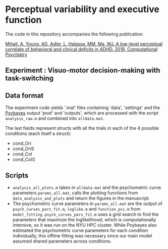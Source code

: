 # Perceptual variability and executive function
 The code in this repository accompanies the following publication: 
 
 [Mihali, A, Young, AG, Adler, L, Halassa, MM, Ma, WJ. A low-level perceptual correlate of behavioral and clinical deficits in ADHD. 2018, Computational Psychiatry](https://www.mitpressjournals.org/doi/abs/10.1162/cpsy_a_00018)
## Experiment : Visuo-motor decision-making with task-switching

## Data format

The experiment code yields '.mat' files containing 'data', 'settings' and the  [Psybayes](https://github.com/lacerbi/psybayes) output 'post' and 'outputs', which are processed with the script `analysis_raw.m` and combined into `alldata.mat`.
  
 The last fields represent structs with all the trials in each of the 4 possible conditions (each itself a struct):
 
 - cond_Ori
 - cond_OriS
 - cond_Col
 - cond_ColS
 

 

##  Scripts

* `analysis_all_plots.m` takes in `alldata.mat` and the psychometric curve parameters `params_all.mat`, calls the plotting functions from `data_analysis_and_plots` and return the figures in the manuscript. 
* The psychometric curve parameters in `params_all.mat` are the output of `psych_curves_pars_fit.m`, `loglike.m` and `function_psi.m` from `model_fitting`. `psych_curves_pars_fit.m` uses a grid search to find the parameters that maximize the loglikelihood, which is computationally intensive, so it was run on the NYU HPC cluster. While Psybayes also estimated the psychometric curve parameters for each condition individually, this offline fitting was necessary since our main model assumed shared parameters across conditions.
